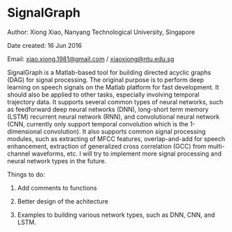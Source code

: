 # SignalGraph

Author: Xiong Xiao, Nanyang Technological University, Singapore

Date created: 16 Jun 2016

Email: xiao.xiong.1981@gmail.com / xiaoxiong@ntu.edu.sg

SignalGraph is a Matlab-based tool for building directed acyclic graphs (DAG) for signal processing. The original purpose is to perform deep learning on speech signals on the Matlab platform for fast development. It should also be applied to other tasks, especially involving temporal trajectory data. 
It supports several common types of neural networks, such as feedforward deep neural networks (DNN), long-short term memory (LSTM) recurrent neural network (RNN), and convolutional neural network (CNN, currently only support temporal convolution which is the 1-dimensional convolution). 
It also supports common signal processing modules, such as extracting of MFCC features, overlap-and-add for speech enhancement, extraction of generalized cross correlation (GCC) from multi-channel waveforms, etc. 
I will try to implement more signal processing and neural network types in the future. 


Things to do:

1. Add comments to functions

2. Better design of the achitecture

3. Examples to building various network types, such as DNN, CNN, and LSTM. 

